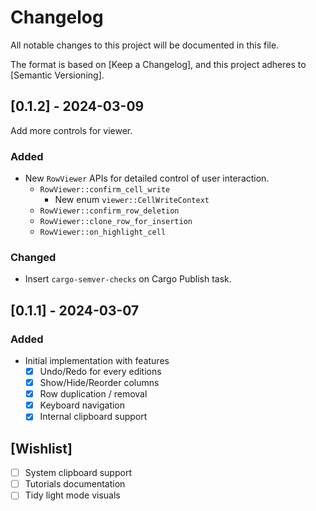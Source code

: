 # Changelog

All notable changes to this project will be documented in this file.

The format is based on [Keep a Changelog],
and this project adheres to [Semantic Versioning].

## [0.1.2] - 2024-03-09

Add more controls for viewer.

### Added

- New `RowViewer` APIs for detailed control of user interaction.
  - `RowViewer::confirm_cell_write`
    - New enum `viewer::CellWriteContext`
  - `RowViewer::confirm_row_deletion`
  - `RowViewer::clone_row_for_insertion`
  - `RowViewer::on_highlight_cell`

### Changed

- Insert `cargo-semver-checks` on Cargo Publish task.

## [0.1.1] - 2024-03-07

### Added

- Initial implementation with features
  - [x] Undo/Redo for every editions
  - [x] Show/Hide/Reorder columns
  - [x] Row duplication / removal
  - [x] Keyboard navigation
  - [x] Internal clipboard support

## [Wishlist]

- [ ] System clipboard support
- [ ] Tutorials documentation
- [ ] Tidy light mode visuals
